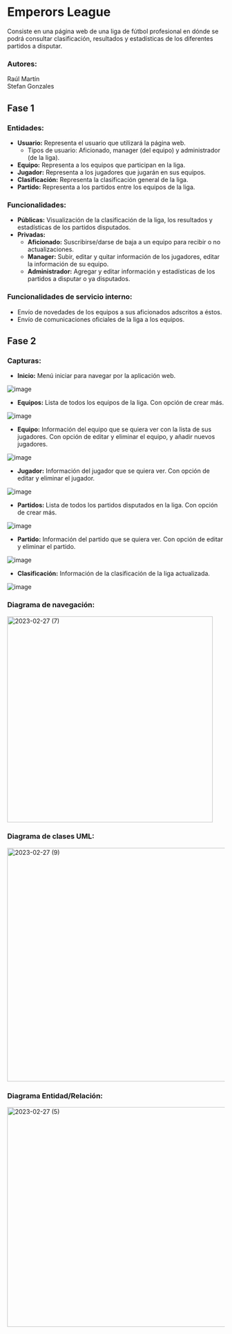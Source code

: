 # Emperors League
Consiste en una página web de una liga de fútbol profesional en dónde se podrá consultar clasificación, resultados y estadísticas de los diferentes partidos a disputar. 

### Autores:
Raúl Martín<br>
Stefan Gonzales

## Fase 1

### Entidades:
- **Usuario:** Representa el usuario que utilizará la página web.
  - Tipos de usuario: Aficionado, manager (del equipo) y administrador (de la liga).
- **Equipo:** Representa a los equipos que participan en la liga.
- **Jugador:** Representa a los jugadores que jugarán en sus equipos.
- **Clasificación:** Representa la clasificación general de la liga.
- **Partido:** Representa a los partidos entre los equipos de la liga.

### Funcionalidades:
- **Públicas:** Visualización de la clasificación de la liga, los resultados y estadísticas de los partidos disputados.
- **Privadas:** 
  - **Aficionado:** Suscribirse/darse de baja a un equipo para recibir o no actualizaciones.
  - **Manager:** Subir, editar y quitar información de los jugadores, editar la información de su equipo.
  - **Administrador:** Agregar y editar información y estadísticas de los partidos a disputar o ya disputados.

### Funcionalidades de servicio interno:
- Envío de novedades de los equipos a sus aficionados adscritos a éstos.
- Envío de comunicaciones oficiales de la liga a los equipos.

## Fase 2

### Capturas:
- **Inicio:** Menú iniciar para navegar por la aplicación web.

![image](https://user-images.githubusercontent.com/117100820/221805089-0190e234-863d-4a3e-84cd-b4857e4f9b2a.png)

- **Equipos:** Lista de todos los equipos de la liga. Con opción de crear más.

![image](https://user-images.githubusercontent.com/117100820/221815863-f86bb4ab-f4e8-4e5a-aa4c-dc461db9c10a.png)

- **Equipo:** Información del equipo que se quiera ver con la lista de sus jugadores. Con opción de editar y eliminar el equipo, y añadir nuevos jugadores.

![image](https://user-images.githubusercontent.com/117100820/221807589-a9bcf9c8-0e9f-4788-a00b-9f11b3f1dcc9.png)

- **Jugador:** Información del jugador que se quiera ver. Con opción de editar y eliminar el jugador.

![image](https://user-images.githubusercontent.com/117100820/221808900-f91bf5da-8e10-4f03-ae16-c3b879cefad5.png)

- **Partidos:** Lista de todos los partidos disputados en la liga. Con opción de crear más.

![image](https://user-images.githubusercontent.com/117100820/221816117-7e3e4684-7db4-476a-bfce-68cdda1927bb.png)

- **Partido:** Información del partido que se quiera ver. Con opción de editar y eliminar el partido.

![image](https://user-images.githubusercontent.com/117100820/221810282-98e39b99-5825-412f-ac48-8fb00c701baf.png)

- **Clasificación:** Información de la clasificación de la liga actualizada.

![image](https://user-images.githubusercontent.com/117100820/221812960-a225a3d5-2768-4f27-adc0-ba5339ff3c42.png)

### Diagrama de navegación:
<img width="476" alt="2023-02-27 (7)" src="https://user-images.githubusercontent.com/123498958/221691871-b61bb858-cc4f-4055-b3cf-2f922d253f5c.png">

### Diagrama de clases UML:
<img width="540" alt="2023-02-27 (9)" src="https://user-images.githubusercontent.com/123498958/221692632-91e62c9a-d4b5-4ec6-aba7-8b195900c970.png">

### Diagrama Entidad/Relación:
<img width="508" alt="2023-02-27 (5)" src="https://user-images.githubusercontent.com/123498958/221692814-a71cc0cf-11aa-49a6-8821-af6affb09d93.png">

